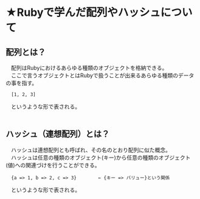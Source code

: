 # ★Rubyで学んだ配列やハッシュについて
## 配列とは？
　配列はRubyにおけるあらゆる種類のオブジェクトを格納できる。<br>
　ここで言うオブジェクトとはRubyで扱うことが出来るあらゆる種類のデータの事を指す。<br>
 ```
   [1, 2, 3]
 ```
　というような形で表される。<br>
<br>
## ハッシュ（連想配列）とは？
　ハッシュは連想配列とも呼ばれ、その名のとおり配列に似た概念。<br>
　ハッシュは任意の種類のオブジェクト(キー)から任意の種類のオブジェクト(値)への関連づけを行うことができる。<br>
 ```
   {a => 1, b => 2, c => 3}        ← {キー => バリュー}という関係
 ```
　というような形で表される。<br>
